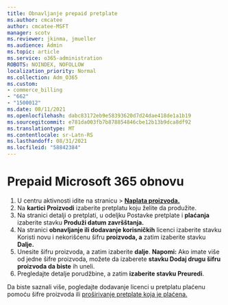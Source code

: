 ```yaml
---
title: Obnavljanje prepaid pretplate
ms.author: cmcatee
author: cmcatee-MSFT
manager: scotv
ms.reviewer: jkinma, jmueller
ms.audience: Admin
ms.topic: article
ms.service: o365-administration
ROBOTS: NOINDEX, NOFOLLOW
localization_priority: Normal
ms.collection: Adm_O365
ms.custom:
- commerce_billing
- "662"
- "1500012"
ms.date: 08/11/2021
ms.openlocfilehash: dabc83172eb9e58393620d7d24dae418de1a1b19
ms.sourcegitcommit: e781da003fb7b878854846cbe12b13b9dca8df92
ms.translationtype: MT
ms.contentlocale: sr-Latn-RS
ms.lasthandoff: 08/31/2021
ms.locfileid: "58842384"
---
```

# <a name="prepaid-microsoft-365-renewal"></a>Prepaid Microsoft 365 obnovu

1. U centru aktivnosti idite na  stranicu \> **[Naplata proizvoda.](https://go.microsoft.com/fwlink/p/?linkid=842054)**
2. Na **kartici Proizvodi** izaberite pretplatu koju želite da produžite.
3. Na stranici detalji o pretplati, u odeljku Postavke pretplate i **plaćanja** izaberite stavku **Produži datum završštanja.**
4. Na stranici **obnavljanje ili dodavanje korisničkih** licenci izaberite stavku Koristi novu i nekorišćenu šifru **proizvoda, a** zatim izaberite stavku **Dalje.**
5. Unesite šifru proizvoda, a zatim izaberite **dalje**.
    **Napomi:** Ako imate više od jedne šifre proizvoda, možete da izaberete **stavku Dodaj drugu šifru proizvoda da biste** ih uneli.
6. Pregledajte detalje porudžbine, a zatim **izaberite stavku Preuredi**.

Da biste saznali više, pogledajte dodavanje licenci u pretplatu plaćenu pomoću šifre proizvoda ili [proširivanje pretplate koja je plaćena.](https://docs.microsoft.com/microsoft-365/commerce/licenses/add-licenses-using-product-key)